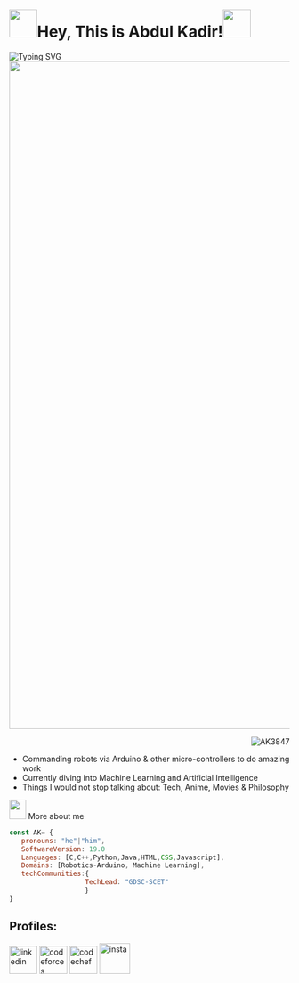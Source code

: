 <h1><img src="https://imgur.com/N7t48Pt.gif" width="50"/>Hey, This is Abdul Kadir!<img src="https://imgur.com/N7t48Pt.gif" width="50"/></h1>
<a href="https://git.io/typing-svg"><img src="https://readme-typing-svg.herokuapp.com?font=Oswald&size=30&duration=4000&pause=800&color=337CCF&center=false&vCenter=false&width=1000&lines=Immersing+myself+into+AI+%26+ML+;Competitive+Coding;Commanding+Robots" alt="Typing SVG"   align="left"/></a>
<img src="https://imgur.com/R1mRicQ.gif" width=1200 align="center">
<p>
<p align="right"> <img src="https://komarev.com/ghpvc/?username=AK3847&label=Profile%20views&color=0e75b6&style=flat" alt="AK3847" /> 
</p>

- Commanding robots via Arduino & other micro-controllers to do amazing work
- Currently diving into Machine Learning and Artificial Intelligence
- Things I would not stop talking about: Tech, Anime, Movies & Philosophy

<img src="https://imgur.com/zsKVlgX.gif" width="30" height="35"/> More about me
```javascript
const AK= {
   pronouns: "he"|"him",
   SoftwareVersion: 19.0
   Languages: [C,C++,Python,Java,HTML,CSS,Javascript],
   Domains: [Robotics-Arduino, Machine Learning],
   techCommunities:{
                   TechLead: "GDSC-SCET"
                   }
}
```


<h2>Profiles:</h2>
<div>
  <p align="left">
    <a href="https://www.linkedin.com/in/abdul-kadir-14164a22b/" target="_blank"><img src="https://imgur.com/IEyFbds.png"  alt="linkedin"  swidth="50" height="50"/></a>
    <a href="https://codeforces.com/profile/AbdulK_69" target="_blank"><img src="https://imgur.com/jCw6ult.png" alt="codeforces" width="50" height="50"/></a>
    <a href="https://www.codechef.com/users/abdulk_69" target="_blank"><img src="https://imgur.com/suouMG2.png" alt="codechef" width="50" height="50"/></a>
    <a href="https://www.instagram.com/abdul_kadir87633/" target="_blank"><img src="https://imgur.com/113096A.png" alt="insta" width="55" height="55"/> </a>
  </p>
</div>
